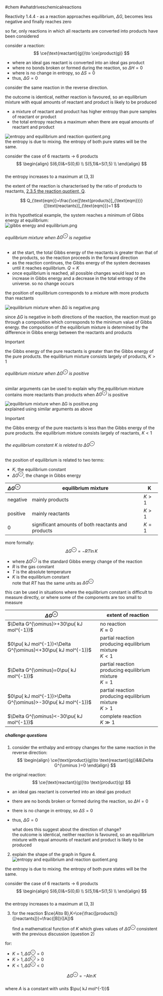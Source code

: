 #chem #whatdriveschemicalreactions  
  
Reactivity 1.4.4 - as a reaction approaches equilibrium, $\Delta G$, becomes less negative and finally reaches zero  
  
so far, only reactions in which all reactants are converted into products have been considered  
  
consider a reaction:  
$$  
\ce{\text{reactant}(g)}\to \ce{product(g)}  
$$  
- where an ideal gas reactant is converted into an ideal gas product  
- where no bonds broken or formed during the reaction, so $\Delta H=0$  
- where is no change in entropy, so $\Delta S=0$  
- thus, $\Delta G=0$  
  
consider the same reaction in the reverse direction.  
  
the outcome is identical, neither reaction is favoured, so an equilibrium mixture with equal amounts of reactant and product is likely to be produced  
  
- a mixture of reactant and product has higher entropy than pure samples of reactant or product  
- the total entropy reaches a maximum when there are equal amounts of reactant and product  
  
![entropy and equilibrium and reaction quotient.png](Media/2%20Reactivity/2.1/4%20entropy/entropy%20and%20equilibrium%20and%20reaction%20quotient.png)  
the entropy is due to mixing. the entropy of both pure states will be the same.  
  
consider the case of 6 reactants $\to$ 6 products  
$$  
\begin{align}  
S(6,0)&=S(0,6) \\  
S(5,1)&=S(1,5) \\  
\end{align}  
$$  
the entropy increases to a maximum at $(3,3)$  
  
the extent of the reaction is characterised by the ratio of products to reactants, [2.3.5 the reaction quotient, Q](2.3.5%20the%20reaction%20quotient,%20Q.md).  
  
$$  
Q_{\text{eqm}}=\frac{\ce{[\text{products}]_{\text{eqm}}}}{[\text{reactants}]_{\text{eqm}}}=1  
$$  
  
in this hypothetical example, the system reaches a minimum of Gibbs energy at equilibrium:  
![gibbs energy and equilibrium.png](Media/2%20Reactivity/2.1/4%20entropy/gibbs%20energy%20and%20equilibrium.png)  
  
###### equilibrium mixture when $\Delta G^{\ominus}$ is negative  
- at the start, the total Gibbs energy of the reactants is greater than that of the products, so the reaction proceeds in the forward direction  
- as the reaction continues, the Gibbs energy of the system decreases until it reaches equilibrium. $Q=K$  
- once equilibrium is reached, all possible changes would lead to an increase in Gibbs energy and a decrease in the total entropy of the universe. so no change occurs  
  
the position of equilibrium corresponds to a mixture with more products than reactants  
  
![equilibrium mixture when ∆G is negative.png](Media/2%20Reactivity/2.1/4%20entropy/equilibrium%20mixture%20when%20%E2%88%86G%20is%20negative.png)  
  
since $\Delta G$ is negative in both directions of the reaction, the reaction must go through a composition which corresponds to the minimum value of Gibbs energy. the composition of the equilibrium mixture is determined by the difference in Gibbs energy between the reactants and products  
  
> [!important]   
> the Gibbs energy of the pure reactants is greater than the Gibbs energy of the pure products. the equilibrium mixture consists largely of products, $K>1$  
  
###### equilibrium mixture when $\Delta G^{\ominus}$ is positive  
  
similar arguments can be used to explain why the equilibrium mixture contains more reactants than products when $\Delta G^{\ominus}$ is positive  
  
![equilibrium mixture when ∆G is positive.png](Mediaactivity/2.1/4%20entropy/equilibrium%20mixture%20when%20%E2%88%86G%20is%20positive.png)  
explained using similar arguments as above  
> [!important]   
> the Gibbs energy of the pure reactants is less than the Gibbs energy of the pure products. the equilibrium mixture consists largely of reactants, $K<1$  
  
###### the equilibrium constant $K$ is related to $\Delta G^{\ominus}$  
the position of equilibrium is related to two terms:  
- $K$, the equilibrium constant  
- $\Delta G^{\ominus}$, the change in Gibbs energy  
  
| $\Delta G^{\ominus}$ | equilibrium mixture                                | K     |  
| :------------------- | -------------------------------------------------- | ----- |  
| negative             | mainly products                                    | $K>1$ |  
| positive             | mainly reactants                                   | $K>1$ |  
| 0                    | significant amounts of both reactants and products | $K=1$ |  
  
more formally:  
$$\Delta G^{\ominus}=-RT\ln K$$  
- where $\Delta G^{\ominus}$ is the standard Gibbs energy change of the reaction  
- $R$ is the gas constant  
- $T$ is the absolute temperature  
- $K$ is the equilibrium constant  
note that $RT$ has the same units as $\Delta G^{\ominus}$  
  
this can be used in situations where the equilibrium constant is difficult to measure directly, or where some of the components are too small to measure  
  
| $\Delta G^{\ominus}$                                         | extent of reaction                                      |  
| ------------------------------------------------------------ | ------------------------------------------------------- |  
| $\Delta G^{\ominus}>+30\pu{ kJ mol^{-1}}$                    | no reaction<br>$K\approx 0$                             |  
| $0\pu{ kJ mol^{-1}}<\Delta G^{\ominus}<+30\pu{ kJ mol^{-1}}$ | partial reaction producing equilibrium mixture<br>$K<1$ |  
| $\Delta G^{\ominus}=0\pu{ kJ mol^{-1}}$                      | partial reaction producing equilibrium mixture<br>$K=1$ |  
| $0\pu{ kJ mol^{-1}}>\Delta G^{\ominus}>-30\pu{ kJ mol^{-1}}$ | partial reaction producing equilibrium mixture<br>$K>1$ |  
| $\Delta G^{\ominus}<-30\pu{ kJ mol^{-1}}$                    | complete reaction<br>$K\gg 1$                           |  
##### challenge questions  
1. consider the enthalpy and entropy changes for the same reaction in the reverse direction:  
$$  
\begin{align}  
\ce{\text{product}(g)\to \text{reactant}(g)}&&\Delta G^{\ominus }=0  
\end{align}  
$$  
	  
the original reaction:  
$$  
\ce{\text{reactant}(g)}\to \text{product}(g)  
$$  
- an ideal gas reactant is converted into an ideal gas product  
- there are no bonds broken or formed during the reaction, so $\Delta H=0$  
- there is no change in entropy, so $\Delta S=0$  
- thus, $\Delta G=0$  
  
	what does this suggest about the direction of change?  
	the outcome is identical, neither reaction is favoured, so an equilibrium mixture with equal amounts of reactant and product is likely to be produced  
  
2. explain the shape of the graph in figure 4. ![entropy and equilibrium and reaction quotient.png](Media/2%20Reactivity/2.1/4%20entropy/entropy%20and%20equilibrium%20and%20reaction%20quotient.png)  
  
the entropy is due to mixing. the entropy of both pure states will be the same.  
  
consider the case of 6 reactants $\to$ 6 products  
$$  
\begin{align}  
S(6,0)&=S(0,6) \\  
S(5,1)&=S(1,5) \\  
\end{align}  
$$  
the entropy increases to a maximum at $(3,3)$  
  
3. for the reaction $\ce{A\to B},K=\ce{\frac{[products]}{[reactants]}}=\frac{[B]}{[A]}$  
  
	find a mathematical function of $K$ which gives values of $\Delta G^{\ominus}$ consistent with the previous discussion (question 2)  
  
for:  
- $K=1,\Delta G^{\ominus}=0$  
- $K>1,\Delta G^{\ominus}>0$  
- $K<1,\Delta G^{\ominus}<0$  
  
$$  
\Delta G^{\ominus }=-\mathrm{A}\ln K  
$$  
where $A$ is a constant with units $\pu{ kJ mol^{-1}}$